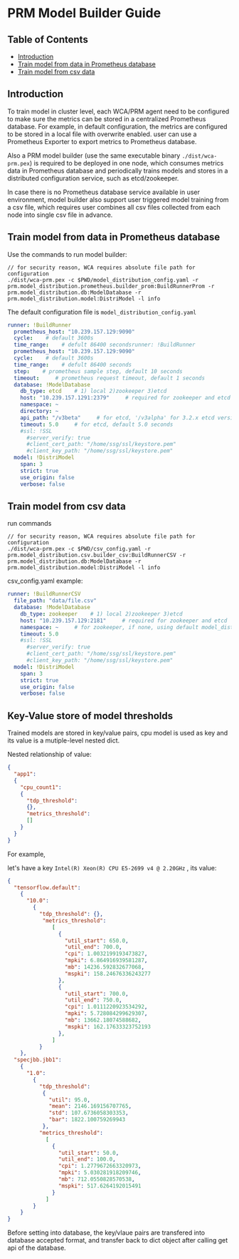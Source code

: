 # PRM Model Builder Guide

## Table of Contents

- [Introduction](#Introduction)
- [Train model from data in Prometheus database](#Train-model-from-data-in-Prometheus-database)
- [Train model from csv data](#Train-model-from-csv-data)

## Introduction

To train model in cluster level, each WCA/PRM agent need to be configured to make sure the metrics can be stored in a centralized 
Prometheus database. For example, in default configuration, the metrics are configured to be stored in a local file with 
overwrite enabled. user can use a Prometheus Exporter to export metrics to Prometheus database.  

Also a PRM model builder (use the same executable binary `./dist/wca-prm.pex`) is required to be deployed in one node, which consumes metrics 
data in Prometheus database and periodically trains models and stores in a distributed configuration service, such as etcd/zookeeper.

In case there is no Prometheus database service available in user environment, model builder also support user triggered model training from a csv file, which requires user combines all csv files collected from each node into single csv file in advance.
 
## Train model from data in Prometheus database 

Use the commands to run model builder:

```
// for security reason, WCA requires absolute file path for configuration
./dist/wca-prm.pex -c $PWD/model_distribution_config.yaml -r prm.model_distribution.prometheus.builder_prom:BuildRunnerProm -r prm.model_distribution.db:ModelDatabase -r prm.model_distribution.model:DistriModel -l info
```

The default configuration file is ```model_distribution_config.yaml```

```yaml
runner: !BuildRunner
  prometheus_host: "10.239.157.129:9090"
  cycle:    # default 3600s
  time_range:    # defult 86400 secondsrunner: !BuildRunner
  prometheus_host: "10.239.157.129:9090"
  cycle:    # default 3600s
  time_range:    # defult 86400 seconds
  step:    # prometheus sample step, default 10 seconds
  timeout:     # prometheus request timeout, default 1 seconds
  database: !ModelDatabase
    db_type: etcd    # 1) local 2)zookeeper 3)etcd
    host: "10.239.157.1291:2379"     # required for zookeeper and etcd
    namespace: ~
    directory: ~
    api_path: "/v3beta"     # for etcd, '/v3alpha' for 3.2.x etcd version, '/v3beta' or '/v3' for 3.3.x etcd version
    timeout: 5.0     # for etcd, default 5.0 seconds
    #ssl: !SSL 
      #server_verify: true
      #client_cert_path: "/home/ssg/ssl/keystore.pem"
      #client_key_path: "/home/ssg/ssl/keystore.pem"
  model: !DistriModel
    span: 3
    strict: true
    use_origin: false
    verbose: false
```

## Train model from csv data 

run commands

```
// for security reason, WCA requires absolute file path for configuration
./dist/wca-prm.pex -c $PWD/csv_config.yaml -r prm.model_distribution.csv.builder_csv:BuildRunnerCSV -r prm.model_distribution.db:ModelDatabase -r prm.model_distribution.model:DistriModel -l info
```
csv_config.yaml example:

```yaml
runner: !BuildRunnerCSV
  file_path: "data/file.csv"
  database: !ModelDatabase
    db_type: zookeeper    # 1) local 2)zookeeper 3)etcd
    host: "10.239.157.129:2181"     # required for zookeeper and etcd
    namespace: ~     # for zookeeper, if none, using default model_distribution
    timeout: 5.0
    #ssl: !SSL
      #server_verify: true
      #client_cert_path: "/home/ssg/ssl/keystore.pem"
      #client_key_path: "/home/ssg/ssl/keystore.pem"
  model: !DistriModel
    span: 3
    strict: true
    use_origin: false
    verbose: false
```

## Key-Value store of model thresholds

Trained models are stored in key/value pairs, cpu model is used as key and its value is a mutiple-level nested dict.

Nested relationship of value:
```json
{
  "app1":
  {
    "cpu_count1":
    {
      "tdp_threshold":
      {},
      "metrics_threshold":
      []
    }
  }
}
```
For example,

let's have a key ```Intel(R) Xeon(R) CPU E5-2699 v4 @ 2.20GHz``` , its value:
```json
{
  "tensorflow.default":
    {
      "10.0": 
        {
          "tdp_threshold": {},
           "metrics_threshold":
              [
                {
                  "util_start": 650.0,
                  "util_end": 700.0,
                  "cpi": 1.0032199193473827,
                  "mpki": 6.864916939581287,
                  "mb": 14236.592832677068,
                  "mspki": 158.24676336243277
                },
                {
                  "util_start": 700.0,
                  "util_end": 750.0,
                  "cpi": 1.0111220923534292,
                  "mpki": 5.728084299629307,
                  "mb": 13662.18074588682,
                  "mspki": 162.17633323752193
                },
              ]
          }
    },
  "specjbb.jbb1": 
    {
      "1.0":
        {
          "tdp_threshold":
           {
             "util": 95.0,
             "mean": 2146.169156707765,
             "std": 107.6736058303353,
             "bar": 1822.100759269943
           },
          "metrics_threshold": 
            [
              {
                "util_start": 50.0,
                "util_end": 100.0,
                "cpi": 1.2779672663320973,
                "mpki": 5.030281918209746,
                "mb": 712.0550828570538,
                "mspki": 517.6264192015491
              }
            ]
        }
    }
}
```
Before setting into database, the key/vlaue pairs are transfered into database accepted format, and transfer back to dict object after calling get api of the database.
